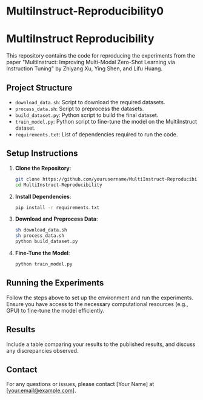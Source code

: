 # MultiInstruct-Reproducibility0
# MultiInstruct Reproducibility

This repository contains the code for reproducing the experiments from the paper "MultiInstruct: Improving Multi-Modal Zero-Shot Learning via Instruction Tuning" by Zhiyang Xu, Ying Shen, and Lifu Huang.

## Project Structure

- `download_data.sh`: Script to download the required datasets.
- `process_data.sh`: Script to preprocess the datasets.
- `build_dataset.py`: Python script to build the final dataset.
- `train_model.py`: Python script to fine-tune the model on the MultiInstruct dataset.
- `requirements.txt`: List of dependencies required to run the code.

## Setup Instructions

1. **Clone the Repository**:
    ```bash
    git clone https://github.com/yourusername/MultiInstruct-Reproducibility.git
    cd MultiInstruct-Reproducibility
    ```

2. **Install Dependencies**:
    ```bash
    pip install -r requirements.txt
    ```

3. **Download and Preprocess Data**:
    ```bash
    sh download_data.sh
    sh process_data.sh
    python build_dataset.py
    ```

4. **Fine-Tune the Model**:
    ```bash
    python train_model.py
    ```

## Running the Experiments

Follow the steps above to set up the environment and run the experiments. Ensure you have access to the necessary computational resources (e.g., GPU) to fine-tune the model efficiently.

## Results

Include a table comparing your results to the published results, and discuss any discrepancies observed.

## Contact

For any questions or issues, please contact [Your Name] at [your.email@example.com].
